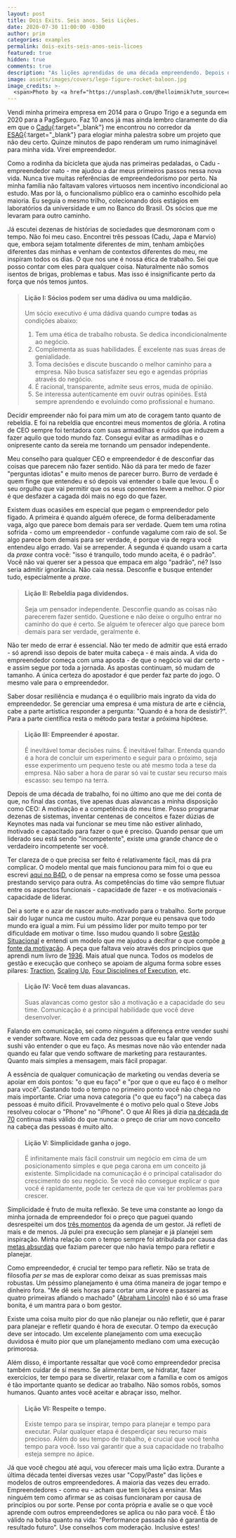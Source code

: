 ```yaml
---
layout: post
title: Dois Exits. Seis anos. Seis Lições.
date: 2020-07-30 11:00:00 -0300
author: prim
categories: examples
permalink: dois-exits-seis-anos-seis-licoes
featured: true
hidden: true
comments: true
description: "As lições aprendidas de uma década empreendendo. Depois de ter feito dois exits, resolvi enumerar e compartilhar algumas lições importantes para levar em consideração quando for montar a próxima empresa. Este post tem seis lições importantes para qualquer empreendedor."
image: assets/images/covers/lego-figure-rocket-baloon.jpg
image_credits: >-
  <span>Photo by <a href="https://unsplash.com/@helloimnik?utm_source=unsplash&amp;utm_medium=referral&amp;utm_content=creditCopyText" target="_blank">Hello I'm Nik 🎞</a> on <a href="https://unsplash.com/s/photos/rocket?utm_source=unsplash&amp;utm_medium=referral&amp;utm_content=creditCopyText" target="_blank">Unsplash</a></span>
---
```


Vendi minha primeira empresa em 2014 para o Grupo Trigo e a segunda em 2020 para a PagSeguro. Faz 10 anos já mas ainda lembro claramente do dia em que o [Cadu](https://www.linkedin.com/in/carlos-souza-51610030/){:target="\_blank"} me encontrou no corredor da [ESAG](https://www.udesc.br/esag/home){:target="\_blank"} para elogiar minha palestra sobre um projeto que não deu certo. Quinze minutos de papo renderam um rumo inimaginável para minha vida. Virei empreendedor.

Como a rodinha da bicicleta que ajuda nas primeiras pedaladas, o Cadu - empreendedor nato - me ajudou a dar meus primeiros passos nessa nova vida. Nunca tive muitas referências de empreendedorismo por perto. Na minha família não faltavam valores virtuosos nem incentivo incondicional ao estudo. Mas por lá, o funcionalismo público era o caminho escolhido pela maioria. Eu seguia o mesmo trilho, colecionando dois estágios em laboratórios da universidade e um no Banco do Brasil. Os sócios que me levaram para outro caminho.

Já escutei dezenas de histórias de sociedades que desmoronam com o tempo. Não foi meu caso. Encontrei três pessoas (Cadu, Japa e Marvio) que, embora sejam totalmente diferentes de mim, tenham ambições diferentes das minhas e venham de contextos diferentes do meu, me inspiram todos os dias. O que nos une é nossa ética de trabalho. Sei que posso contar com eles para qualquer coisa. Naturalmente não somos isentos de brigas, problemas e tabus. Mas isso é insignificante perto da força que nós temos juntos.

> #### Lição I: Sócios podem ser uma dádiva ou uma maldição.
> Um sócio executivo é uma dádiva quando cumpre **todas** as condições abaixo:
> 1. Tem uma ética de trabalho robusta. Se dedica incondicionalmente ao negócio.
> 2. Complementa as suas habilidades. É excelente nas suas áreas de genialidade.
> 3. Toma decisões e discute buscando o melhor caminho para a empresa. Não busca satisfazer seu ego e agendas próprias através do negócio.
> 4. É racional, transparente, admite seus erros, muda de opinião.
> 5. Se interessa autenticamente em ouvir outras opiniões. Está sempre aprendendo e evoluindo como profissional e humano.

Decidir empreender não foi para mim um ato de coragem tanto quanto de rebeldia. E foi na rebeldia que encontrei meus momentos de glória. A rotina de CEO sempre foi tentadora com suas armadilhas e ruídos que induzem a fazer aquilo que todo mundo faz. Consegui evitar as armadilhas e o onipresente canto da sereia me tornando um pensador independente.

Meu conselho para qualquer CEO e empreendedor é de desconfiar das coisas que parecem não fazer sentido. Não dá para ter medo de fazer "perguntas idiotas" e muito menos de parecer burro. Burro de verdade é quem finge que entendeu e só depois vai entender o baile que levou. É o seu orgulho que vai permitir que os seus oponentes levem a melhor. O pior é que desfazer a cagada dói mais no ego do que fazer.

Existem duas ocasiões em especial que pegam o empreendedor pelo fígado. A primeira é quando alguém oferece, de forma deliberadamente vaga, algo que parece bom demais para ser verdade. Quem tem uma rotina sofrida - como um empreendedor -  confunde vagalume com raio de sol. Se algo parece bom demais para ser verdade, é porque via de regra você entendeu algo errado. Vai se arrepender. A segunda é quando usam a carta da *praxe* contra você: "isso é tranquilo, todo mundo aceita, é o padrão". Você não vai querer ser a pessoa que empaca em algo  "padrão", né? Isso seria admitir ignorância. Não caia nessa. Desconfie e busque entender tudo, especialmente a *praxe*.

> #### Lição II: Rebeldia paga dividendos.
> Seja um pensador independente. Desconfie quando as coisas não parecerem fazer sentido. Questione e não deixe o orgulho entrar no caminho do que é certo. Se alguém te oferecer algo que parece bom demais para ser verdade, geralmente é.

Não ter medo de errar é essencial. Não ter medo de admitir que está errado - só aprendi isso depois de bater muita cabeça - é mais ainda. A vida do empreendedor começa com uma aposta -  de que o negócio vai dar certo - e assim segue por toda a jornada. As apostas continuam, só mudam de tamanho. A única certeza do apostador é que perder faz parte do jogo. O mesmo vale para o empreendedor.

Saber dosar resiliência e mudança é o equilíbrio mais ingrato da vida do empreendedor. Se gerenciar uma empresa é uma mistura de arte e ciência, cabe a parte artística responder a pergunta: "Quando é a hora de desistir?". Para a parte científica resta o método para testar a próxima hipótese.

> #### Lição III: Empreender é apostar.
> É inevitável tomar decisões ruins. É inevitável falhar. Entenda quando é a hora de concluir um experimento e seguir para o próximo, seja esse experimento um pequeno teste ou até mesmo toda a tese da empresa.
> Não saber a hora de parar só vai te custar seu recurso mais escasso: seu tempo na terra.

Depois de uma década de trabalho, foi no último ano que me dei conta de que, no final das contas, tive apenas duas alavancas a minha disposição como CEO: A motivação e a competência do meu time. Posso programar dezenas de sistemas, inventar centenas de conceitos e fazer dúzias de Keynotes mas nada vai funcionar se meu time não estiver alinhado, motivado e capacitado para fazer o que é preciso. Quando pensar que um liderado seu está sendo "incompetente", existe uma grande chance de o verdadeiro incompetente ser você.

Ter clareza de o que precisa ser feito é relativamente fácil, mas dá pra complicar. O modelo mental que mais funcionou para mim foi o que eu escrevi [aqui no B4D](https://www.biz4devs.com/como-fazer-uma-empresa-crescer-refatorando), o de pensar na empresa como se fosse uma pessoa prestando serviço para outra. As competências do time vão sempre flutuar entre os aspectos funcionais - capacidade de fazer - e os motivacionais - capacidade de liderar.

Dei a sorte e o azar de nascer auto-motivado para o trabalho. Sorte porque sair do lugar nunca me custou muito. Azar porque eu pensava que todo mundo era igual a mim. Fui um péssimo líder por muito tempo por ter dificuldade em motivar o time. Isso mudou quando li sobre [Gestão Situacional](https://tomtunguz.com/management-best-practice-1/) e entendi um modelo que me ajudou a decifrar o que compõe [a fonte da motivação](https://www.biz4devs.com/desenvolvendo-apps-vs-desenvolvendo-empresas). A peça que faltava veio através dos princípios que aprendi num livro de [1936](https://www3.livrariacultura.com.br/como-fazer-amigos-e-influenciar-pessoas-2112169996/p). Mais atual que nunca. Todos os modelos de gestão e execução que conheço se apoiam de alguma forma sobre esses pilares: [Traction](https://www.amazon.com/Traction-Get-Grip-Your-Business/dp/1936661837), [Scaling Up](https://scalingup.com/), [Four Disciplines of Execution](https://www.amazon.com/Disciplines-Execution-Achieving-Wildly-Important-ebook/dp/B005FLODJ8/), etc.

> #### Lição IV: Você tem duas alavancas.
> Suas alavancas como gestor são a motivação e a capacidade do seu time. Comunicação é a principal habilidade que você deve desenvolver.

Falando em comunicação, sei como ninguém a diferença entre vender sushi e vender software. Nove em cada dez pessoas que eu falar que vendo sushi vão entender o que eu faço. As mesmas nove não vão entender nada quando eu falar que vendo software de marketing para restaurantes. Quanto mais simples a mensagem, mais fácil propagar.

A essência de qualquer comunicação de marketing ou vendas deveria se apoiar em dois pontos: "o que eu faço" e "por que o que eu faço é o melhor para você". Gastando todo o tempo no primeiro ponto você não chega no mais importante. Criar uma nova categoria ("o que eu faço") na cabeça das pessoas é muito difícil. Provavelmente é o motivo pelo qual o Steve Jobs resolveu colocar o "Phone" no "iPhone". O que Al Ries já dizia [na década de 70](https://www.amazon.com/Positioning-Battle-Your-Al-Ries/dp/0071373586) continua mais válido do que nunca: o preço de criar um novo conceito na cabeça das pessoas é muito alto.

> #### Lição V: Simplicidade ganha o jogo.
> É infinitamente mais fácil construir um negócio em cima de um posicionamento simples e que pega carona em um conceito já existente.
> Simplicidade na comunicação é o principal catalisador do crescimento do seu negócio. Se você não consegue explicar o que você é rapidamente, pode ter certeza de que vai ter problemas para crescer.

Simplicidade é fruto de muita reflexão. Se teve uma constante ao longo da minha jornada de empreendedor foi o preço que paguei quando desrespeitei um dos [três momentos](https://www.biz4devs.com/a-agenda-de-um-gestor) da agenda de um gestor. Já refleti de mais e de menos. Já pulei pra execução sem planejar e já planejei sem inspiração. Minha relação com o tempo sempre foi atribulada por causa das [metas absurdas](https://www.biz4devs.com/business-ou-buzziness-o-ruido-ensurdecedor-da-terra-dos-unicornios) que faziam parecer que não havia tempo para refletir e planejar.

Como empreendedor, é crucial ter tempo para refletir. Não se trata de filosofia *per se* mas de explorar como deixar as suas  premissas mais robustas. Um péssimo planejamento é uma ótima maneira de jogar tempo e dinheiro fora. "Me dê seis horas para cortar uma árvore e passarei as quatro primeiras afiando o machado" ([Abraham Lincoln](https://www.google.com/search?q=lincoln+axe+quote)) não é só uma frase bonita, é um mantra para o bom gestor.

Existe uma coisa muito pior do que não planejar ou não refletir, que é parar para planejar e refletir quando é hora de executar. O tempo da execução deve ser intocado. Um excelente planejamento com uma execução duvidosa é muito pior que um planejamento mediano com uma execução primorosa.

Além disso, é importante ressaltar que você como empreendedor precisa também cuidar de sí mesmo. Se alimentar bem, se hidratar, fazer exercícios, ter tempo para se divertir, relaxar com a família e com os amigos é tão importante quanto se dedicar ao trabalho. Não somos robôs, somos humanos. Quanto antes você aceitar e abraçar isso, melhor.

> #### Lição VI: Respeite o tempo.
> Existe tempo para se inspirar, tempo para planejar e tempo para executar. Pular qualquer etapa é desperdiçar seu recurso mais precioso.
> Além do seu tempo de trabalho, é crucial que você tenha tempo para você. Isso vai garantir que a sua capacidade no trabalho esteja sempre no ápice.

Já que você chegou até aqui, vou oferecer mais uma lição extra.   Durante a última década tentei diversas vezes usar "Copy/Paste" das lições e modelos de outros empreendedores. A maioria das vezes deu errado. Empreendedores - como eu - acham que tem lições a ensinar. Mas ninguém tem como afirmar se as coisas funcionaram por causa de princípios ou por sorte. Pense por conta própria e avalie se o que você aprende com outros empreendedores se aplica ou não para você. É tão válido na bolsa quanto na vida: "Performance passada não é garantia de resultado futuro". Use conselhos com moderação. Inclusive estes!
